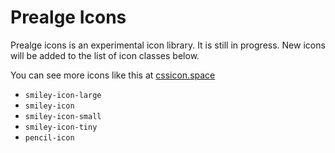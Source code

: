 # Prealge Icons

Prealge icons is an experimental icon library. It is still in progress. New icons will be added to the list of icon classes below.

You can see more icons like this at [cssicon.space](cssicon.space)

 - `smiley-icon-large`
 - `smiley-icon`
 - `smiley-icon-small`
 - `smiley-icon-tiny`
 - `pencil-icon`
